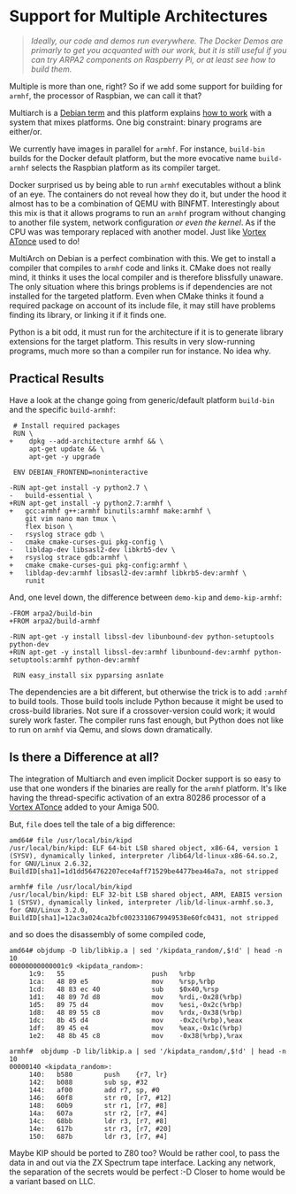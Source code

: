 # Support for Multiple Architectures

> *Ideally, our code and demos run everywhere.  The Docker Demos
> are primarly to get you acquanted with our work, but it is
> still useful if you can try ARPA2 components on Raspberry Pi,
> or at least see how to build them.*

Multiple is more than one, right?  So if we add some support
for building for `armhf`, the processor of Raspbian, we can call
it that?

Multiarch is a [Debian term](https://wiki.debian.org/Multiarch)
and this platform explains
[how to work](https://wiki.debian.org/Multiarch/HOWTO)
with a system that mixes platforms.  One big constraint:
binary programs are either/or.


We currently have images in parallel for `armhf`.  For instance,
`build-bin` builds for the Docker default platform, but the
more evocative name `build-armhf` selects the Raspbian platform
as its compiler target.

Docker surprised us by being able to run `armhf` executables
without a blink of an eye.  The containers do not reveal how
they do it, but under the hood it almost has to be a combination
of QEMU with BINFMT.  Interestingly about this mix is that it
allows programs to run an `armhf` program without changing to
another file system, network configuration *or even the kernel*.
As if the CPU was was temporary replaced with another model.  Just like
[Vortex ATonce](https://amiga.resource.cx/exp/atonce) used to do!


MultiArch on Debian is a perfect combination with this.  We get
to install a compiler that compiles to `armhf` code and links it.
CMake does not really mind, it thinks it uses the local compiler
and is therefore blissfully unaware.  The only situation where
this brings problems is if dependencies are not installed for
the targeted platform.  Even when CMake thinks it found a required
package on account of its include file, it may still have problems
finding its library, or linking it if it finds one.

Python is a bit odd, it must run for the architecture if it is
to generate library extensions for the target platform.  This
results in very slow-running programs, much more so than a
compiler run for instance.  No idea why.


## Practical Results

Have a look at the change going from generic/default platform
`build-bin` and the specific `build-armhf`:

```
 # Install required packages
 RUN \
+    dpkg --add-architecture armhf && \
     apt-get update && \
     apt-get -y upgrade
 
 ENV DEBIAN_FRONTEND=noninteractive
 
-RUN apt-get install -y python2.7 \
-	build-essential \
+RUN apt-get install -y python2.7:armhf \
+	gcc:armhf g++:armhf binutils:armhf make:armhf \
 	git vim nano man tmux \
 	flex bison \
-	rsyslog strace gdb \
-	cmake cmake-curses-gui pkg-config \
-	libldap-dev libsasl2-dev libkrb5-dev \
+	rsyslog strace gdb:armhf \
+	cmake cmake-curses-gui pkg-config:armhf \
+	libldap-dev:armhf libsasl2-dev:armhf libkrb5-dev:armhf \
 	runit
```

And, one level down, the difference between `demo-kip` and
`demo-kip-armhf`:

```
-FROM arpa2/build-bin
+FROM arpa2/build-armhf
 
-RUN apt-get -y install libssl-dev libunbound-dev python-setuptools python-dev
+RUN apt-get -y install libssl-dev:armhf libunbound-dev:armhf python-setuptools:armhf python-dev:armhf
 
 RUN easy_install six pyparsing asn1ate
```

The dependencies are a bit different, but otherwise the trick is to add `:armhf` to build tools.
Those build tools include Python because it might be used to cross-build libraries.  Not sure if
a crossover-version could work; it would surely work faster.  The compiler runs fast enough, but
Python does not like to run on `armhf` via Qemu, and slows down dramatically.


## Is there a Difference at all?

The integration of Multiarch and even implicit Docker support is so easy to use that one
wonders if the binaries are really for the `armhf` platform.  It's like having the
thread-specific activation of an extra 80286 processor of a
[Vortex ATonce](https://amiga.resource.cx/exp/atonceplus)
added to your Amiga 500.


But, `file` does tell the tale of a big difference:

```
amd64# file /usr/local/bin/kipd
/usr/local/bin/kipd: ELF 64-bit LSB shared object, x86-64, version 1 (SYSV), dynamically linked, interpreter /lib64/ld-linux-x86-64.so.2, for GNU/Linux 2.6.32, BuildID[sha1]=1d1dd564762207ece4aff71529be4477bea46a7a, not stripped

armhf# file /usr/local/bin/kipd 
/usr/local/bin/kipd: ELF 32-bit LSB shared object, ARM, EABI5 version 1 (SYSV), dynamically linked, interpreter /lib/ld-linux-armhf.so.3, for GNU/Linux 3.2.0, BuildID[sha1]=12ac3a024ca2bfc0023310679949538e60fc0431, not stripped
```

and so does the disassembly of some compiled code,

```
amd64# objdump -D lib/libkip.a | sed '/kipdata_random/,$!d' | head -n 10
00000000000001c9 <kipdata_random>:
     1c9:	55                   	push   %rbp
     1ca:	48 89 e5             	mov    %rsp,%rbp
     1cd:	48 83 ec 40          	sub    $0x40,%rsp
     1d1:	48 89 7d d8          	mov    %rdi,-0x28(%rbp)
     1d5:	89 75 d4             	mov    %esi,-0x2c(%rbp)
     1d8:	48 89 55 c8          	mov    %rdx,-0x38(%rbp)
     1dc:	8b 45 d4             	mov    -0x2c(%rbp),%eax
     1df:	89 45 e4             	mov    %eax,-0x1c(%rbp)
     1e2:	48 8b 45 c8          	mov    -0x38(%rbp),%rax

armhf#  objdump -D lib/libkip.a | sed '/kipdata_random/,$!d' | head -n 10
00000140 <kipdata_random>:
     140:	b580      	push	{r7, lr}
     142:	b088      	sub	sp, #32
     144:	af00      	add	r7, sp, #0
     146:	60f8      	str	r0, [r7, #12]
     148:	60b9      	str	r1, [r7, #8]
     14a:	607a      	str	r2, [r7, #4]
     14c:	68bb      	ldr	r3, [r7, #8]
     14e:	617b      	str	r3, [r7, #20]
     150:	687b      	ldr	r3, [r7, #4]
```


Maybe KIP should be ported to Z80 too?  Would be rather cool, to pass the data in and out via the ZX Spectrum tape interface.  Lacking any network, the separation of the secrets would be perfect :-D  Closer to home would be a variant based on LLC.
